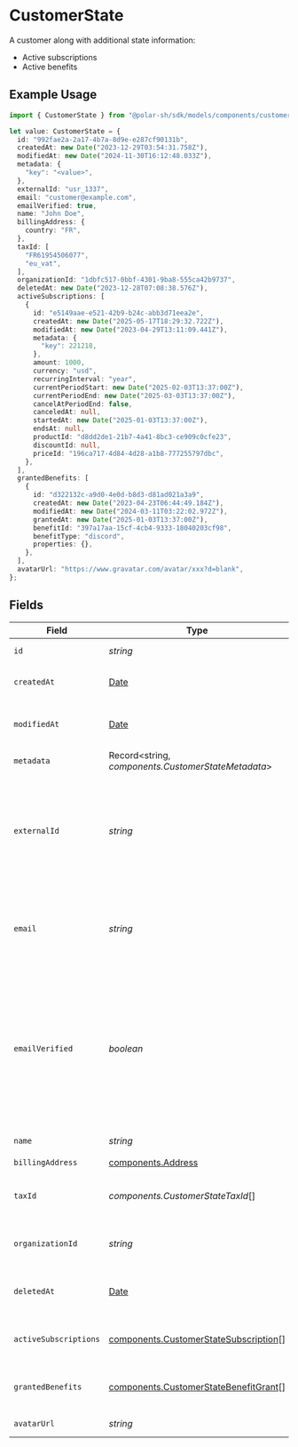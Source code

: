 # CustomerState

A customer along with additional state information:

* Active subscriptions
* Active benefits

## Example Usage

```typescript
import { CustomerState } from "@polar-sh/sdk/models/components/customerstate.js";

let value: CustomerState = {
  id: "992fae2a-2a17-4b7a-8d9e-e287cf90131b",
  createdAt: new Date("2023-12-29T03:54:31.758Z"),
  modifiedAt: new Date("2024-11-30T16:12:48.033Z"),
  metadata: {
    "key": "<value>",
  },
  externalId: "usr_1337",
  email: "customer@example.com",
  emailVerified: true,
  name: "John Doe",
  billingAddress: {
    country: "FR",
  },
  taxId: [
    "FR61954506077",
    "eu_vat",
  ],
  organizationId: "1dbfc517-0bbf-4301-9ba8-555ca42b9737",
  deletedAt: new Date("2023-12-28T07:08:38.576Z"),
  activeSubscriptions: [
    {
      id: "e5149aae-e521-42b9-b24c-abb3d71eea2e",
      createdAt: new Date("2025-05-17T18:29:32.722Z"),
      modifiedAt: new Date("2023-04-29T13:11:09.441Z"),
      metadata: {
        "key": 221218,
      },
      amount: 1000,
      currency: "usd",
      recurringInterval: "year",
      currentPeriodStart: new Date("2025-02-03T13:37:00Z"),
      currentPeriodEnd: new Date("2025-03-03T13:37:00Z"),
      cancelAtPeriodEnd: false,
      canceledAt: null,
      startedAt: new Date("2025-01-03T13:37:00Z"),
      endsAt: null,
      productId: "d8dd2de1-21b7-4a41-8bc3-ce909c0cfe23",
      discountId: null,
      priceId: "196ca717-4d84-4d28-a1b8-777255797dbc",
    },
  ],
  grantedBenefits: [
    {
      id: "d322132c-a9d0-4e0d-b8d3-d81ad021a3a9",
      createdAt: new Date("2023-04-23T06:44:49.184Z"),
      modifiedAt: new Date("2024-03-11T03:22:02.972Z"),
      grantedAt: new Date("2025-01-03T13:37:00Z"),
      benefitId: "397a17aa-15cf-4cb4-9333-18040203cf98",
      benefitType: "discord",
      properties: {},
    },
  ],
  avatarUrl: "https://www.gravatar.com/avatar/xxx?d=blank",
};
```

## Fields

| Field                                                                                                                                                           | Type                                                                                                                                                            | Required                                                                                                                                                        | Description                                                                                                                                                     | Example                                                                                                                                                         |
| --------------------------------------------------------------------------------------------------------------------------------------------------------------- | --------------------------------------------------------------------------------------------------------------------------------------------------------------- | --------------------------------------------------------------------------------------------------------------------------------------------------------------- | --------------------------------------------------------------------------------------------------------------------------------------------------------------- | --------------------------------------------------------------------------------------------------------------------------------------------------------------- |
| `id`                                                                                                                                                            | *string*                                                                                                                                                        | :heavy_check_mark:                                                                                                                                              | The ID of the customer.                                                                                                                                         | 992fae2a-2a17-4b7a-8d9e-e287cf90131b                                                                                                                            |
| `createdAt`                                                                                                                                                     | [Date](https://developer.mozilla.org/en-US/docs/Web/JavaScript/Reference/Global_Objects/Date)                                                                   | :heavy_check_mark:                                                                                                                                              | Creation timestamp of the object.                                                                                                                               |                                                                                                                                                                 |
| `modifiedAt`                                                                                                                                                    | [Date](https://developer.mozilla.org/en-US/docs/Web/JavaScript/Reference/Global_Objects/Date)                                                                   | :heavy_check_mark:                                                                                                                                              | Last modification timestamp of the object.                                                                                                                      |                                                                                                                                                                 |
| `metadata`                                                                                                                                                      | Record<string, *components.CustomerStateMetadata*>                                                                                                              | :heavy_check_mark:                                                                                                                                              | N/A                                                                                                                                                             |                                                                                                                                                                 |
| `externalId`                                                                                                                                                    | *string*                                                                                                                                                        | :heavy_check_mark:                                                                                                                                              | The ID of the customer in your system. This must be unique within the organization. Once set, it can't be updated.                                              | usr_1337                                                                                                                                                        |
| `email`                                                                                                                                                         | *string*                                                                                                                                                        | :heavy_check_mark:                                                                                                                                              | The email address of the customer. This must be unique within the organization.                                                                                 | customer@example.com                                                                                                                                            |
| `emailVerified`                                                                                                                                                 | *boolean*                                                                                                                                                       | :heavy_check_mark:                                                                                                                                              | Whether the customer email address is verified. The address is automatically verified when the customer accesses the customer portal using their email address. | true                                                                                                                                                            |
| `name`                                                                                                                                                          | *string*                                                                                                                                                        | :heavy_check_mark:                                                                                                                                              | The name of the customer.                                                                                                                                       | John Doe                                                                                                                                                        |
| `billingAddress`                                                                                                                                                | [components.Address](../../models/components/address.md)                                                                                                        | :heavy_check_mark:                                                                                                                                              | N/A                                                                                                                                                             |                                                                                                                                                                 |
| `taxId`                                                                                                                                                         | *components.CustomerStateTaxId*[]                                                                                                                               | :heavy_check_mark:                                                                                                                                              | N/A                                                                                                                                                             | [<br/>"911144442",<br/>"us_ein"<br/>]                                                                                                                           |
| `organizationId`                                                                                                                                                | *string*                                                                                                                                                        | :heavy_check_mark:                                                                                                                                              | The ID of the organization owning the customer.                                                                                                                 | 1dbfc517-0bbf-4301-9ba8-555ca42b9737                                                                                                                            |
| `deletedAt`                                                                                                                                                     | [Date](https://developer.mozilla.org/en-US/docs/Web/JavaScript/Reference/Global_Objects/Date)                                                                   | :heavy_check_mark:                                                                                                                                              | Timestamp for when the customer was soft deleted.                                                                                                               |                                                                                                                                                                 |
| `activeSubscriptions`                                                                                                                                           | [components.CustomerStateSubscription](../../models/components/customerstatesubscription.md)[]                                                                  | :heavy_check_mark:                                                                                                                                              | The customer's active subscriptions.                                                                                                                            |                                                                                                                                                                 |
| `grantedBenefits`                                                                                                                                               | [components.CustomerStateBenefitGrant](../../models/components/customerstatebenefitgrant.md)[]                                                                  | :heavy_check_mark:                                                                                                                                              | The customer's active benefit grants.                                                                                                                           |                                                                                                                                                                 |
| `avatarUrl`                                                                                                                                                     | *string*                                                                                                                                                        | :heavy_check_mark:                                                                                                                                              | N/A                                                                                                                                                             | https://www.gravatar.com/avatar/xxx?d=blank                                                                                                                     |
